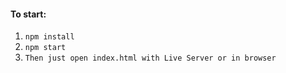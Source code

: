 #### To start:

1. `npm install`
2. `npm start`
3. `Then just open index.html with Live Server or in browser`
